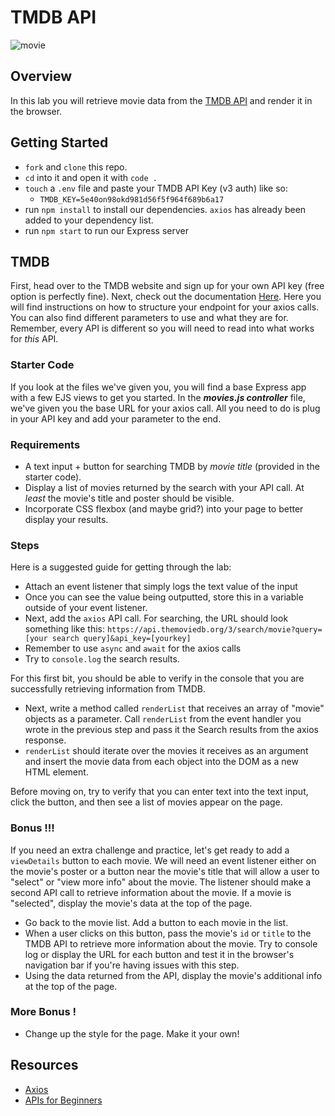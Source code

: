 # TMDB API

![movie](https://totalfratmove.com/wp-content/uploads/2021/04/image-7.jpeg)

## Overview

In this lab you will retrieve movie data from the [TMDB API](https://developers.themoviedb.org/3/getting-started/introduction) and render it in the browser.

## Getting Started

- `fork` and `clone` this repo.
- `cd` into it and open it with `code .`
- `touch` a `.env` file and paste your TMDB API Key (v3 auth) like so:
    - `TMDB_KEY=5e40on98okd981d56f5f964f689b6a17`
- run `npm install` to install our dependencies. `axios` has already been added to your dependency list.
- run `npm start` to run our Express server

## TMDB

First, head over to the TMDB website and sign up for your own API key (free option is perfectly fine). Next, check out the documentation [Here](https://www.themoviedb.org/signup). Here you will find instructions on how to structure your endpoint for your axios calls. You can also find different parameters to use and what they are for. Remember, every API is different so you will need to read into what works for *this* API.

### Starter Code

If you look at the files we've given you, you will find a base Express app with a few EJS views to get you started. In the ***movies.js controller*** file, we've given you the base URL for your axios call. All you need to do is plug in your API key and add your parameter to the end.

### Requirements

- A text input + button for searching TMDB by *movie title* (provided in the starter code).
- Display a list of movies returned by the search with your API call. At *least* the movie's title and poster should be visible.
- Incorporate CSS flexbox (and maybe grid?) into your page to better display your results.

### Steps

Here is a suggested guide for getting through the lab:

- Attach an event listener that simply logs the text value of the input
- Once you can see the value being outputted, store this in a variable outside of your event listener.
- Next, add the `axios` API call. For searching, the URL should look something like this: `https://api.themoviedb.org/3/search/movie?query=[your search query]&api_key=[yourkey]`
- Remember to use `async` and `await` for the axios calls
- Try to `console.log` the search results.

For this first bit, you should be able to verify in the console that you are successfully retrieving information from TMDB.

- Next, write a method called `renderList` that receives an array of "movie" objects as a parameter. Call `renderList` from the event handler you wrote in the previous step and pass it the Search results from the axios response.
- `renderList` should iterate over the movies it receives as an argument and insert the movie data from each object into the DOM as a new HTML element.

Before moving on, try to verify that you can enter text into the text input, click the button, and then see a list of movies appear on the page.

### Bonus !!!

If you need an extra challenge and practice, let's get ready to add a `viewDetails` button to each movie.
We will need an event listener either on the movie's poster or a button near the movie's title that will allow a user to "select" or "view more info" about the movie. The listener should make a second API call to retrieve information about the movie. If a movie is "selected", display the movie's data at the top of the page.

- Go back to the movie list. Add a button to each movie in the list.
- When a user clicks on this button, pass the movie's `id` or `title` to the TMDB API to retrieve more information about the movie. Try to console log or display the URL for each button and test it in the browser's navigation bar if you're having issues with this step.
- Using the data returned from the API, display the movie's additional info at the top of the page.

### More Bonus !

- Change up the style for the page. Make it your own!

## Resources

- [Axios](https://github.com/axios/axios)
- [APIs for Beginners](https://medium.com/@LewisMenelaws/a-beginners-guide-to-web-apis-and-how-they-will-help-you-23923a0da450)
